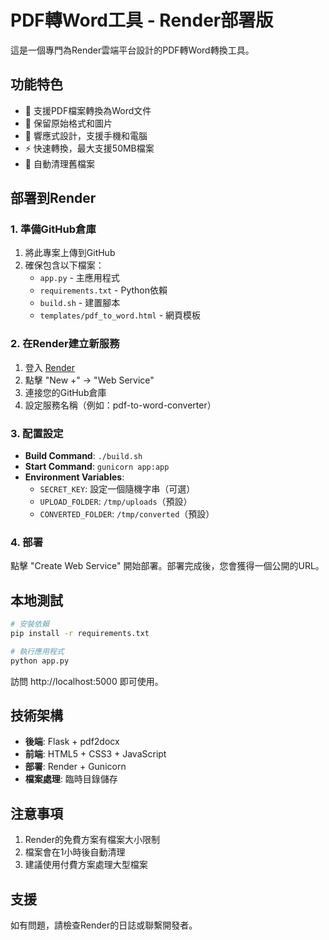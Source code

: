 # PDF轉Word工具 - Render部署版

這是一個專門為Render雲端平台設計的PDF轉Word轉換工具。

## 功能特色

- 📄 支援PDF檔案轉換為Word文件
- 🎨 保留原始格式和圖片
- 📱 響應式設計，支援手機和電腦
- ⚡ 快速轉換，最大支援50MB檔案
- 🧹 自動清理舊檔案

## 部署到Render

### 1. 準備GitHub倉庫

1. 將此專案上傳到GitHub
2. 確保包含以下檔案：
   - `app.py` - 主應用程式
   - `requirements.txt` - Python依賴
   - `build.sh` - 建置腳本
   - `templates/pdf_to_word.html` - 網頁模板

### 2. 在Render建立新服務

1. 登入 [Render](https://render.com)
2. 點擊 "New +" → "Web Service"
3. 連接您的GitHub倉庫
4. 設定服務名稱（例如：pdf-to-word-converter）

### 3. 配置設定

- **Build Command**: `./build.sh`
- **Start Command**: `gunicorn app:app`
- **Environment Variables**:
  - `SECRET_KEY`: 設定一個隨機字串（可選）
  - `UPLOAD_FOLDER`: `/tmp/uploads`（預設）
  - `CONVERTED_FOLDER`: `/tmp/converted`（預設）

### 4. 部署

點擊 "Create Web Service" 開始部署。部署完成後，您會獲得一個公開的URL。

## 本地測試

```bash
# 安裝依賴
pip install -r requirements.txt

# 執行應用程式
python app.py
```

訪問 http://localhost:5000 即可使用。

## 技術架構

- **後端**: Flask + pdf2docx
- **前端**: HTML5 + CSS3 + JavaScript
- **部署**: Render + Gunicorn
- **檔案處理**: 臨時目錄儲存

## 注意事項

1. Render的免費方案有檔案大小限制
2. 檔案會在1小時後自動清理
3. 建議使用付費方案處理大型檔案

## 支援

如有問題，請檢查Render的日誌或聯繫開發者。 